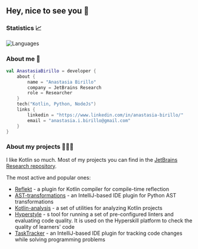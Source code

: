 ## Hey, nice to see you 👋

### Statistics 📈

![Languages](https://github-readme-stats.vercel.app/api?username=nbirillo&show_icons=true&hide=stars)

### About me 🧐

```kotlin
val AnastasiaBirillo = developer {
    about {
        name = "Anastasia Birillo"
        company = JetBrains Research
        role = Researcher
    }
    tech("Kotlin, Python, NodeJs")
    links {
        linkedin = "https://www.linkedin.com/in/anastasia-birillo/"
        email = "anastasia.i.birillo@gmail.com"
    }
}
```

### About my projects 👩🏻‍💻

I like Kotlin so much. Most of my projects you can find in the [JetBrains Research repository](https://github.com/JetBrains-Research).

The most active and popular ones:
- [Reflekt](https://github.com/JetBrains-Research/reflekt) - a plugin for Kotlin compiler for compile-time reflection
- [AST-transformations](https://github.com/JetBrains-Research/ast-transformations) - an IntelliJ-based IDE plugin for Python AST transformations
- [Kotlin-analysis](https://github.com/JetBrains-Research/Kotlin-Analysis) - a set of utilities for analyzing Kotlin projects
- [Hyperstyle](https://github.com/hyperskill/hyperstyle) - s tool for running a set of pre-configured linters and evaluating code quality. It is used on the Hyperskill platform to check the quality of learners' code
- [TaskTracker](https://github.com/JetBrains-Research/task-tracker-plugin) - an IntelliJ-based IDE plugin for tracking code changes while solving programming problems

<!--
**nbirillo/nbirillo** is a ✨ _special_ ✨ repository because its `README.md` (this file) appears on your GitHub profile.

Here are some ideas to get you started:

- 🔭 I’m currently working on ...
- 🌱 I’m currently learning ...
- 👯 I’m looking to collaborate on ...
- 🤔 I’m looking for help with ...
- 💬 Ask me about ...
- 📫 How to reach me: ...
- 😄 Pronouns: ...
- ⚡ Fun fact: ...
-->
